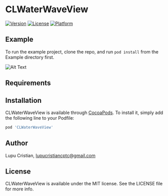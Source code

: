 # CLWaterWaveView

[![Version](https://img.shields.io/cocoapods/v/CLWaterWaveView.svg?style=flat)](http://cocoapods.org/pods/CLWaterWaveView)
[![License](https://img.shields.io/cocoapods/l/CLWaterWaveView.svg?style=flat)](http://cocoapods.org/pods/CLWaterWaveView)
[![Platform](https://img.shields.io/cocoapods/p/CLWaterWaveView.svg?style=flat)](http://cocoapods.org/pods/CLWaterWaveView)

## Example

To run the example project, clone the repo, and run `pod install` from the Example directory first.

![Alt Text](https://github.com/cristiLupu/CLWaterWaveView/blob/master/demo.gif)

## Requirements

## Installation

CLWaterWaveView is available through [CocoaPods](http://cocoapods.org). To install
it, simply add the following line to your Podfile:

```ruby
pod 'CLWaterWaveView'
```

## Author

Lupu Cristian, lupucristiancptc@gmail.com

## License

CLWaterWaveView is available under the MIT license. See the LICENSE file for more info.
